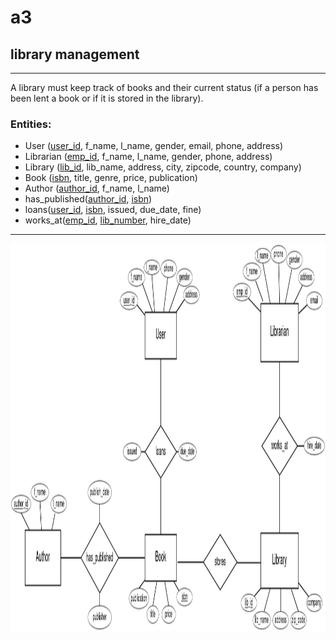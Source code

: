 # a3
## library management
---
A library must keep track of books and their current status (if a person has been lent a book or if it is stored in the library). <br />
### **Entities**: <br />
- User (<u>user_id</u>, f_name, l_name, gender, email, phone, address)
- Librarian (<u>emp_id</u>, f_name, l_name, gender, phone, address)
- Library (<u>lib_id</u>, lib_name, address, city, zipcode, country, company)
- Book (<u>isbn</u>, title, genre, price, publication)
- Author (<u>author_id</u>, f_name, l_name) <br />
- has_published(<u>author_id</u>, <u>isbn</u>)
- loans(<u>user_id</u>, <u>isbn</u>, issued, due_date, fine)
- works_at(<u>emp_id</u>, <u>lib_number</u>, hire_date)
---
<img src="./img/library_db_ER.png" height=620px width=960px>
